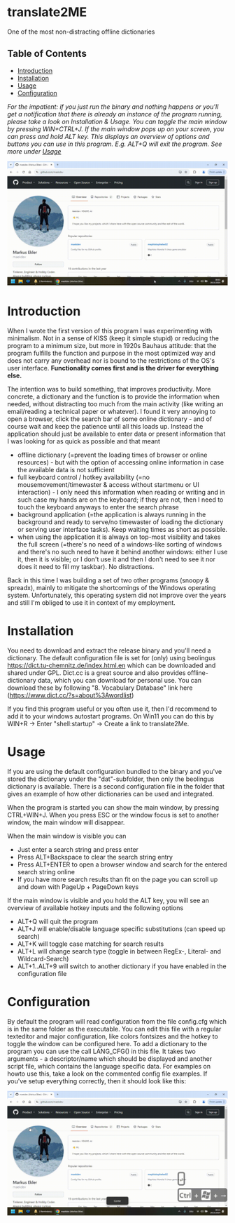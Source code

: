 # translate2ME
One of the most non-distracting offline dictionaries 

## Table of Contents
- [Introduction](#Introduction)
- [Installation](#Installation)
- [Usage](#Usage)
- [Configuration](#Configuration)

*For the impatient: if you just run the binary and nothing happens or you'll get a notification that there is already an instance of the program running, please take a look on Installation & Usage. 
You can toggle the main window by pressing WIN+CTRL+J. If the main window pops up on your screen, you can press and hold ALT key. This displays an overview of options and buttons you can use in this program. E.g. ALT+Q will exit the program. See more under [Usage](#Usage)*

![Running](https://raw.githubusercontent.com/maekdev/maekdev/main/media/translate2ME/capture1.gif)

# Introduction

When I wrote the first version of this program I was experimenting with minimalism. Not in a sense of KISS (keep it simple stupid) or reducing the program to a minimum size, but more in 1920s Bauhaus attitude: that the program fulfills the function and purpose in the most optimized way and does not carry any overhead nor is bound to the restrictions of the OS's user interface. **Functionality comes first and is the driver for everything else.**

The intention was to build something, that improves productivity. More concrete, a dictionary and the function is to provide the information when needed, without distracting too much from the main activity (like writing an email/reading a technical paper or whatever).
I found it very annoying to open a browser, click the search bar of some online dictionary - and of course wait and keep the patience until all this loads up. Instead the application should just be available to enter data or present information that I was looking for as quick as possible and that meant
- offline dictionary (=prevent the loading times of browser or online resources) - but with the option of accessing online information in case the available data is not sufficient
- full keyboard control / hotkey availability (=no mousemovement/timewaster & access without startmenu or UI interaction) - I only need this information when reading or writing and in such case my hands are on the keyboard; if they are not, then I need to touch the keyboard anyways to enter the search phrase
- background application (=the application is always running in the background and ready to serve/no timewaster of loading the dictionary or serving user interface tasks). Keep waiting times as short as possible.
- when using the application it is always on top-most visibility and takes the full screen (=there's no need of a windows-like sorting of windows and there's no such need to have it behind another windows: either I use it, then it is visible; or I don't use it and then I don't need to see it nor does it need to fill my taskbar). No distractions.

Back in this time I was building a set of two other programs (snoopy & spreadx), mainly to mitigate the shortcomings of the Windows operating system. Unfortunately, this operating system did not improve over the years and still I'm obliged to use it in context of my employment. 

# Installation

You need to download and extract the release binary and you'll need a dictionary. The default configuration file is set for (only) using beolingus https://dict.tu-chemnitz.de/index.html.en which can be downloaded and shared under GPL.
Dict.cc is a great source and also provides offline-dictionary data, which you can download for personal use. You can download these by following "8. Vocabulary Database" link here (https://www.dict.cc/?s=about%3Awordlist)

If you find this program useful or you often use it, then I'd recommend to add it to your windows autostart programs. On Win11 you can do this by WIN+R -> Enter "shell:startup" -> Create a link to translate2Me.

# Usage

If you are using the default configuration bundled to the binary and you've stored the dictionary under the "dat"-subfolder, then only the beolingus dictionary is available.
There is a second configuration file in the folder that gives an example of how other dictionaries can be used and integrated.

When the program is started you can show the main window, by pressing CTRL+WIN+J. When you press ESC or the window focus is set to another window, the main window will disappear.

When the main window is visible you can
- Just enter a search string and press enter
- Press ALT+Backspace to clear the search string entry
- Press ALT+ENTER to open a browser window and search for the entered search string online
- If you have more search results than fit on the page you can scroll up and down with PageUp + PageDown keys

If the main window is visible and you hold the ALT key, you will see an overview of available hotkey inputs and the following options
- ALT+Q will quit the program
- ALT+J will enable/disable language specific substitutions (can speed up search)
- ALT+K will toggle case matching for search results
- ALT+L will change search type (toggle in between RegEx-, Literal- and Wildcard-Search)
- ALT+1..ALT+9 will switch to another dictionary if you have enabled in the configuration file

# Configuration

By default the program will read configuration from the file config.cfg which is in the same folder as the executable. You can edit this file with a regular texteditor and major configuration, like colors fontsizes and the hotkey to toggle the window can be configured here.
To add a dictionary to the program you can use the call LANG_CFG() in this file. It takes two arguments - a descriptor/name which should be displayed and another script file, which contains the language specific data.
For examples on howto use this, take a look on the commented config file examples. If you've setup everything correctly, then it should look like this:

![Example1](https://raw.githubusercontent.com/maekdev/maekdev/main/media/translate2ME/capture2.gif)
